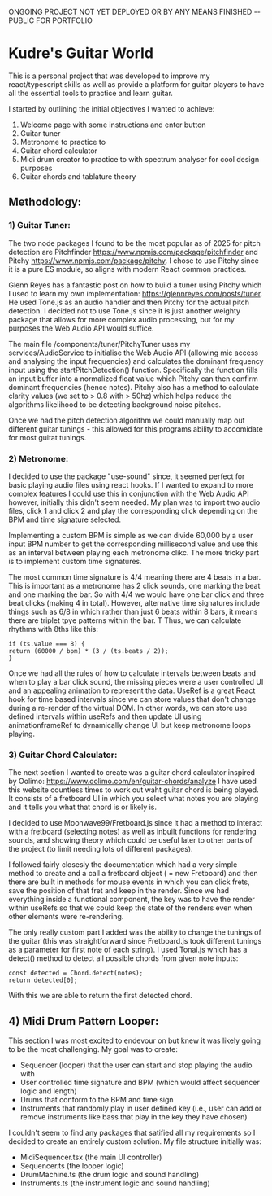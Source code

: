 ONGOING PROJECT NOT YET DEPLOYED OR BY ANY MEANS FINISHED -- PUBLIC FOR PORTFOLIO

# Kudre's Guitar World

This is a personal project that was developed to improve my react/typescript skills as well as provide a platform for guitar players to have all the essential tools to practice and learn guitar.

I started by outlining the initial objectives I wanted to achieve:
1. Welcome page with some instructions and enter button
2. Guitar tuner
3. Metronome to practice to 
4. Guitar chord calculator
5. Midi drum creator to practice to with spectrum analyser for cool design purposes
6. Guitar chords and tablature theory

## Methodology:

### 1) Guitar Tuner:
The two node packages I found to be the most popular as of 2025 for pitch detection are Pitchfinder https://www.npmjs.com/package/pitchfinder and Pitchy https://www.npmjs.com/package/pitchy. I chose to use Pitchy since it is a pure ES module, so aligns with modern React common practices.

Glenn Reyes has a fantastic post on how to build a tuner using Pitchy which I used to learn my own implementation: https://glennreyes.com/posts/tuner. He used Tone.js as an audio handler and then Pitchy for the actual pitch detection. I decided not to use Tone.js since it is just another weighty package that allows for more complex audio processing, but for my purposes the Web Audio API would suffice.

The main file /components/tuner/PitchyTuner uses my services/AudioService to initialise the Web Audio API (allowing mic access and analysing the input frequencies) and calculates the dominant frequency input using the startPitchDetection() function.
Specifically the function fills an input buffer into a normalized float value which Pitchy can then confirm dominant frequencies (hence notes). Pitchy also has a method to calculate clarity values (we set to > 0.8 with > 50hz) which helps reduce the algorithms likelihood to be detecting background noise pitches.

Once we had the pitch detection algorithm we could manually map out different guitar tunings - this allowed for this programs ability to accomidate for most guitat tunings.

### 2) Metronome:
I decided to use the package "use-sound" since, it seemed perfect for basic playing audio files using react hooks. If I wanted to expand to more complex features I could use this in conjunction with the Web Audio API however, initially this didn't seem needed.
My plan was to import two audio files, click 1 and click 2 and play the corresponding click depending on the BPM and time signature selected.

Implementing a custom BPM is simple as we can divide 60,000 by a user input BPM number to get the corresponding millisecond value and use this as an interval between playing each metronome clikc. The more tricky part is to implement custom time signatures. 

The most common time signature is 4/4 meaning there are 4 beats in a bar. This is important as a metronome has 2 click sounds, one marking the beat and one marking the bar. So with 4/4 we would have one bar click and three beat clicks (making 4 in total). However, alternative time signatures include things such as 6/8 in which rather than just 6 beats within 8 bars, it means there are triplet tpye patterns within the bar. T
Thus, we can calculate rhythms with 8ths like this:

    if (ts.value === 8) {
    return (60000 / bpm) * (3 / (ts.beats / 2));
    }

Once we had all the rules of how to calculate intervals between beats and when to play a bar click sound, the missing pieces were a user controlled UI and an appealing animation to represent the data.
UseRef is a great React hook for time based intervals since we can store values that don't change during a re-render of the virtual DOM. In other words, we can store use defined intervals within useRefs and then update UI using animationframeRef to dynamically change UI but keep metronome loops playing.

### 3) Guitar Chord Calculator:
The next section I wanted to create was a guitar chord calculator inspired by Oolimo: https://www.oolimo.com/en/guitar-chords/analyze I have used this website countless times to work out waht guitar chord is being played. It consists of a fretboard UI in which you select what notes you are playing and it tells you what that chord is or likely is.

I decided to use Moonwave99/Fretboard.js since it had a method to interact with a fretboard (selecting notes) as well as inbuilt functions for rendering sounds, and showing theory which could be useful later to other parts of the project (to limit needing lots of different packages).

I followed fairly closesly the documentation which had a very simple method to create and a call a fretboard object ( = new Fretboard) and then there are built in methods for mouse events in which you can click frets, save the position of that fret and keep in the render. Since we had everything inside a functional component, the key was to have the render within useRefs so that we could keep the state of the renders even when other elements were re-rendering.

The only really custom part I added was the ability to change the tunings of the guitar (this was straightforward since Fretboard.js took different tunings as a parameter for first note of each string). 
I used Tonal.js which has a detect() method to detect all possible chords from given note inputs:

    const detected = Chord.detect(notes);
    return detected[0];
With this we are able to return the first detected chord.

## 4) Midi Drum Pattern Looper:
This section I was most excited to endevour on but knew it was likely going to be the most challenging. My goal was to create:
- Sequencer (looper) that the user can start and stop playing the audio with
- User controlled time signature and BPM (which would affect sequencer logic and length)
- Drums that conform to the BPM and time sign 
- Instruments that randomly play in user defined key (i.e., user can add or remove instruments like bass that play in the key they have chosen)

I couldn't seem to find any packages that satified all my requirements so I decided to create an entirely custom solution.
My file structure initially was:
- MidiSequencer.tsx (the main UI controller)
- Sequencer.ts (the looper logic)
- DrumMachine.ts (the drum logic and sound handling)
- Instruments.ts (the instrument logic and sound handling)



